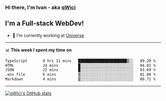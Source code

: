 ### Hi there, I'm Ivan - aka [qWici][website]

## I'm a Full-stack WebDev!
- 🔭 I’m currently working at [Universe][universe]

---

📊 **This week I spent my time on**
<!--START_SECTION:waka-->

```txt
TypeScript       9 hrs 11 mins   ██████████████████████▒░░   89.20 %
HTML             24 mins         █░░░░░░░░░░░░░░░░░░░░░░░░   04.02 %
JSON             22 mins         █░░░░░░░░░░░░░░░░░░░░░░░░   03.69 %
.env file        6 mins          ▒░░░░░░░░░░░░░░░░░░░░░░░░   01.08 %
Markdown         4 mins          ▒░░░░░░░░░░░░░░░░░░░░░░░░   00.71 %
```

<!--END_SECTION:waka-->

---

[![qWici's GitHub stats](https://github-readme-stats.vercel.app/api?username=qWici)](https://github.com/qWici/github-readme-stats)

[website]: https://devkucher.com
[twitter]: https://twitter.com/KucherDev
[linkedin]: https://www.linkedin.com/in/ivankucher
[universe]: https://universeapps.limited
